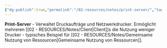 ```yaml
---
{"dg-publish":true,"permalink":"/02-resources/notes/print-server/","tags":["netzwerk/server","drucker/verwaltung"],"noteIcon":"","updated":"2025-08-28T20:50:30.000+02:00"}
---
```



**Print-Server** - Verwaltet Druckaufträge und Netzwerkdrucker.
Ermöglicht mehreren [[02 - RESOURCES/Notes/Client\|Client]]s die Nutzung weniger Drucker - typisches Beispiel für [[02 - RESOURCES/Notes/Gemeinsame Nutzung von Ressourcen\|Gemeinsame Nutzung von Ressourcen]].